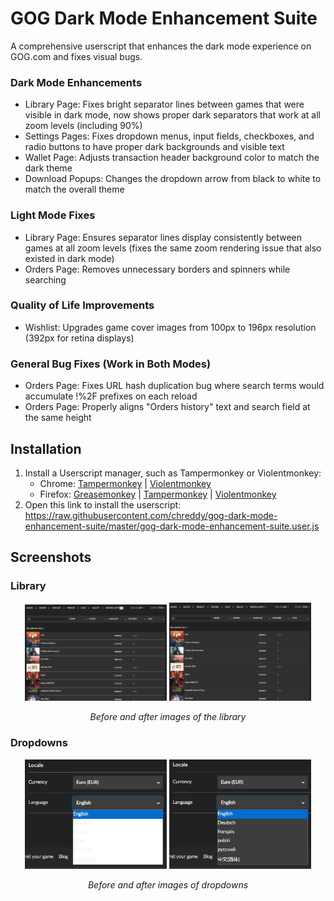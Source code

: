 # GOG Dark Mode Enhancement Suite
A comprehensive userscript that enhances the dark mode experience on GOG.com and fixes visual bugs.

### Dark Mode Enhancements
- Library Page: Fixes bright separator lines between games that were visible in dark mode, now shows proper dark separators that work at all zoom levels (including 90%)  
- Settings Pages: Fixes dropdown menus, input fields, checkboxes, and radio buttons to have proper dark backgrounds and visible text  
- Wallet Page: Adjusts transaction header background color to match the dark theme  
- Download Popups: Changes the dropdown arrow from black to white to match the overall theme

### Light Mode Fixes
- Library Page: Ensures separator lines display consistently between games at all zoom levels (fixes the same zoom rendering issue that also existed in dark mode)  
- Orders Page: Removes unnecessary borders and spinners while searching

### Quality of Life Improvements
- Wishlist: Upgrades game cover images from 100px to 196px resolution (392px for retina displays)

### General Bug Fixes (Work in Both Modes)
- Orders Page: Fixes URL hash duplication bug where search terms would accumulate !%2F prefixes on each reload  
- Orders Page: Properly aligns "Orders history" text and search field at the same height

## Installation
1) Install a Userscript manager, such as Tampermonkey or Violentmonkey:
    * Chrome: [Tampermonkey](https://chrome.google.com/webstore/detail/tampermonkey/dhdgffkkebhmkfjojejmpbldmpobfkfo) | [Violentmonkey](https://chrome.google.com/webstore/detail/violentmonkey/jinjaccalgkegednnccohejagnlnfdag)
    * Firefox: [Greasemonkey](https://addons.mozilla.org/en-US/firefox/addon/greasemonkey/) | [Tampermonkey](https://addons.mozilla.org/en-US/firefox/addon/tampermonkey/) | [Violentmonkey](https://addons.mozilla.org/en-US/firefox/addon/violentmonkey/)
2) Open this link to install the userscript: https://raw.githubusercontent.com/chreddy/gog-dark-mode-enhancement-suite/master/gog-dark-mode-enhancement-suite.user.js

## Screenshots
### Library

<p align="center">
   <img src="img/library-before.png" width="45%">
   <img src="img/library-after.png" width="45%">
</p>
<p align="center">
  <i>Before and after images of the library</i>
</p>

### Dropdowns
<p align="center">
   <img src="img/dropdown-before.png" width="45%">
   <img src="img/dropdown-after.png" width="45%">
</p>
<p align="center">
  <i>Before and after images of dropdowns</i>
</p>
